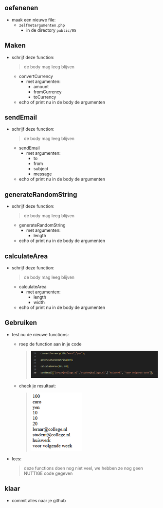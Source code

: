 ## oefenenen


- maak een nieuwe file:
    - `zelfmetargumenten.php`
        - in de directory `public/05`


## Maken

- schrijf deze function:
    > de body mag leeg blijven
    - convertCurrency
        - met argumenten:
            - amount
            - fromCurrency
            - toCurrency
    - echo of print nu in de body de argumenten


## sendEmail
- schrijf deze function:
    > de body mag leeg blijven
    - sendEmail
        - met argumenten:
            - to
            - from
            - subject
            - message
    - echo of print nu in de body de argumenten

## generateRandomString

- schrijf deze function:
    > de body mag leeg blijven
    - generateRandomString
        - met argumenten:
            - length
    - echo of print nu in de body de argumenten

## calculateArea

- schrijf deze function:
    > de body mag leeg blijven
    - calculateArea
        - met argumenten:
            - length
            - width  
    - echo of print nu in de body de argumenten

## Gebruiken

- test nu de nieuwe functions:
    - roep de function aan in je code        
        >![](../img/usefunc.PNG)
    - check je resultaat:
        >![](../img/zelfarg.PNG)

- lees:
    > deze functions doen nog niet veel, we hebben ze nog geen NUTTIGE code gegeven
    
## klaar
- commit alles naar je github
